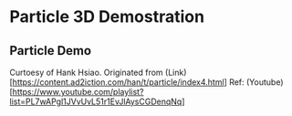 Particle 3D Demostration
===

## Particle Demo
Curtoesy of Hank Hsiao.
Originated from (Link)[https://content.ad2iction.com/han/t/particle/index4.html]
Ref: (Youtube)[https://www.youtube.com/playlist?list=PL7wAPgl1JVvUvL51r1EvJlAysCGDenqNq]